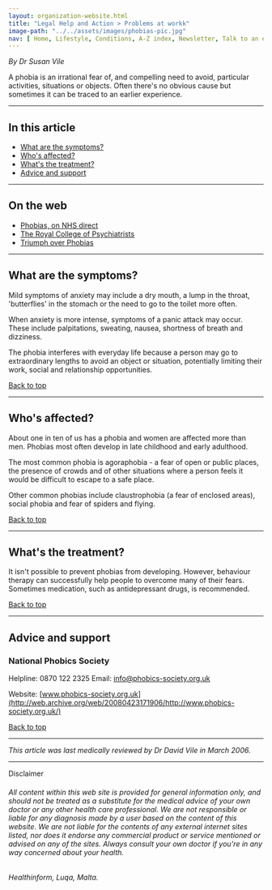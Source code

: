 ```yaml
---
layout: organization-website.html
title: "Legal Help and Action > Problems at workk"
image-path: "../../assets/images/phobias-pic.jpg"
nav: [ Home, Lifestyle, Conditions, A-Z index, Newsletter, Talk to an expert ]
---
```


_By Dr Susan Vile_

A phobia is an irrational fear of, and compelling need to avoid, particular activities, situations or objects. Often there's no obvious cause but sometimes it can be traced to an earlier experience.

* * *

## In this article

*   [What are the symptoms?](#symptoms)
*   [Who's affected?](#affected)
*   [What's the treatment?](#treatment)
*   [Advice and support](#advice)

* * *

## On the web

*   [Phobias, on NHS direct](http://www.nhs.uk/conditions/phobias/Pages/Introduction.aspx)
*   [The Royal College of Psychiatrists](http://www.rcpsych.ac.uk/mentalhealthinfoforall/problems/anxietyphobias.aspx)
*   [Triumph over Phobias](http://www.topuk.org/)


* * *

## What are the symptoms?

Mild symptoms of anxiety may include a dry mouth, a lump in the throat, 'butterflies' in the stomach or the need to go to the toilet more often.

When anxiety is more intense, symptoms of a panic attack may occur. These include palpitations, sweating, nausea, shortness of breath and dizziness.

The phobia interferes with everyday life because a person may go to extraordinary lengths to avoid an object or situation, potentially limiting their work, social and relationship opportunities.

[Back to top](#top)


* * *

## Who's affected?

About one in ten of us has a phobia and women are affected more than men. Phobias most often develop in late childhood and early adulthood.

The most common phobia is agoraphobia - a fear of open or public places, the presence of crowds and of other situations where a person feels it would be difficult to escape to a safe place.

Other common phobias include claustrophobia (a fear of enclosed areas), social phobia and fear of spiders and flying.

[Back to top](#top)


* * *

## What's the treatment?

It isn't possible to prevent phobias from developing. However, behaviour therapy can successfully help people to overcome many of their fears. Sometimes medication, such as antidepressant drugs, is recommended.

[Back to top](#top)


* * *

## Advice and support

### National Phobics Society

Helpline: 0870 122 2325
Email: [info@phobics-society.org.uk](mailto:info@phobics-society.org.uk)

Website: [www.phobics-society.org.uk](http://web.archive.org/web/20080423171906/http://www.phobics-society.org.uk/)

[Back to top](#top)

* * *

_This article was last medically reviewed by Dr David Vile in March 2006._

* * *

Disclaimer

###### All content within this web site is provided for general information only, and should not be treated as a substitute for the medical advice of your own doctor or any other health care professional. We are not responsible or liable for any diagnosis made by a user based on the content of this website. We are not liable for the contents of any external internet sites listed, nor does it endorse any commercial product or service mentioned or advised on any of the sites. Always consult your own doctor if you're in any way concerned about your health.

###### Healthinform, Luqa, Malta.

